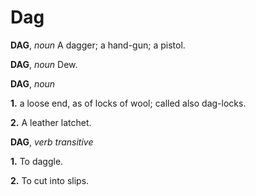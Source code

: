 # Dag

**DAG**, _noun_ A dagger; a hand-gun; a pistol.

**DAG**, _noun_ Dew.

**DAG**, _noun_

**1.** a loose end, as of locks of wool; called also dag-locks.

**2.** A leather latchet.

**DAG**, _verb transitive_

**1.** To daggle.

**2.** To cut into slips.